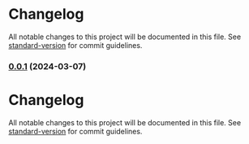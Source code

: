 # Changelog

All notable changes to this project will be documented in this file. See [standard-version](https://github.com/conventional-changelog/standard-version) for commit guidelines.

### [0.0.1](https://github.com/XinXiaoIsMe/yike-design-dev/compare/v0.0.2...v0.0.1) (2024-03-07)

# Changelog

All notable changes to this project will be documented in this file. See [standard-version](https://github.com/conventional-changelog/standard-version) for commit guidelines.
